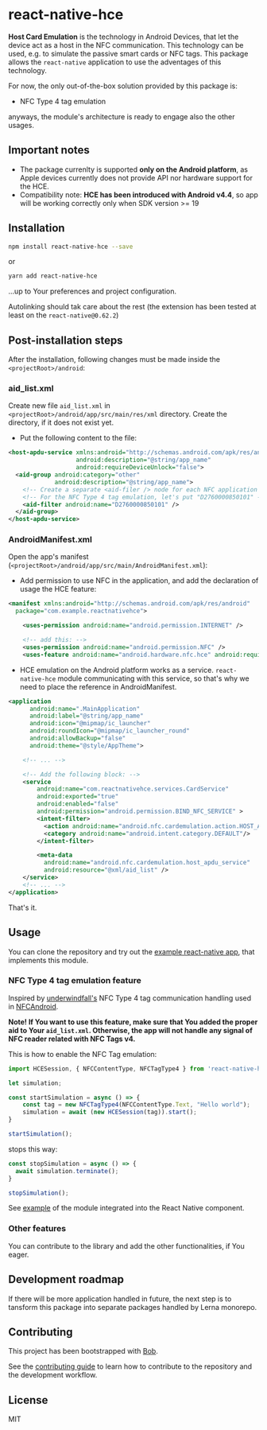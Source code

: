 # react-native-hce

**Host Card Emulation** is the technology in Android Devices, that let the device act as a host in the NFC communication. This technology can be used, e.g. to simulate the passive smart cards or NFC tags.
This package allows the ``react-native`` application to use the adventages of this technology.

For now, the only out-of-the-box solution provided by this package is:

- NFC Type 4 tag emulation

anyways, the module's architecture is ready to engage also the other usages.

## Important notes

- The package currenlty is supported **only on the Android platform**, as Apple devices currently does not provide API nor hardware support for the HCE.
- Compatibility note: **HCE has been introduced with Android v4.4**, so app will be working correctly only when SDK version >= 19

## Installation

```sh
npm install react-native-hce --save
```

or

```sh
yarn add react-native-hce
```

...up to Your preferences and project configuration.

Autolinking should tak care about the rest (the extension has been tested at least on the ``react-native@0.62.2``)


## Post-installation steps

After the installation, following changes must be made inside the  ``<projectRoot>/android``:

### aid_list.xml

Create new file `aid_list.xml` in `<projectRoot>/android/app/src/main/res/xml` directory. Create the directory, if it does not exist yet.

- Put the following content to the file:

```xml
<host-apdu-service xmlns:android="http://schemas.android.com/apk/res/android"
                   android:description="@string/app_name"
                   android:requireDeviceUnlock="false">
  <aid-group android:category="other"
             android:description="@string/app_name">
    <!-- Create a separate <aid-filer /> node for each NFC application ID, that You intent to emulate/host. -->
    <!-- For the NFC Type 4 tag emulation, let's put "D2760000850101" -->
    <aid-filter android:name="D2760000850101" />
  </aid-group>
</host-apdu-service>
```

### AndroidManifest.xml

Open the app's manifest (``<projectRoot>/android/app/src/main/AndroidManifest.xml``):

- Add permission to use NFC in the application, and add the declaration of usage the HCE feature:

```xml
<manifest xmlns:android="http://schemas.android.com/apk/res/android"
  package="com.example.reactnativehce">

    <uses-permission android:name="android.permission.INTERNET" />

    <!-- add this: -->
    <uses-permission android:name="android.permission.NFC" />
    <uses-feature android:name="android.hardware.nfc.hce" android:required="true" />
```

- HCE emulation on the Android platform works as a service. ``react-native-hce`` module communicating with this service, so that's why we need to place the reference in AndroidManifest.

```xml
<application
      android:name=".MainApplication"
      android:label="@string/app_name"
      android:icon="@mipmap/ic_launcher"
      android:roundIcon="@mipmap/ic_launcher_round"
      android:allowBackup="false"
      android:theme="@style/AppTheme">

    <!-- ... -->

    <!-- Add the following block: -->
    <service
        android:name="com.reactnativehce.services.CardService"
        android:exported="true"
        android:enabled="false"
        android:permission="android.permission.BIND_NFC_SERVICE" >
        <intent-filter>
          <action android:name="android.nfc.cardemulation.action.HOST_APDU_SERVICE" />
          <category android:name="android.intent.category.DEFAULT"/>
        </intent-filter>

        <meta-data
          android:name="android.nfc.cardemulation.host_apdu_service"
          android:resource="@xml/aid_list" />
    </service>
    <!-- ... -->
</application>
```

That's it.

## Usage

You can clone the repository and try out the [example react-native app](example), that implements this module.

### NFC Type 4 tag emulation feature

Inspired by [underwindfall's](https://github.com/underwindfall) NFC Type 4 tag communication handling used in [NFCAndroid](https://github.com/underwindfall/NFCAndroid).

**Note! If You want to use this feature, make sure that You added the proper aid to Your ``aid_list.xml``. Otherwise, the app will not handle any signal of NFC reader related with NFC Tags v4.**

This is how to enable the NFC Tag emulation:

```js
import HCESession, { NFCContentType, NFCTagType4 } from 'react-native-hce';

let simulation;

const startSimulation = async () => {
    const tag = new NFCTagType4(NFCContentType.Text, "Hello world");
    simulation = await (new HCESession(tag)).start();
}

startSimulation();
```

stops this way:

```js
const stopSimulation = async () => {
  await simulation.terminate();
}

stopSimulation();
```

See [example](example/src/App.tsx) of the module integrated into the React Native component.

### Other features

You can contribute to the library and add the other functionalities, if You eager.

## Development roadmap

If there will be more application handled in future, the next step is to tansform this package into separate packages handled by Lerna monorepo.

## Contributing

This project has been bootstrapped with [Bob](https://github.com/react-native-community/bob.git).

See the [contributing guide](CONTRIBUTING.md) to learn how to contribute to the repository and the development workflow.

## License

MIT
